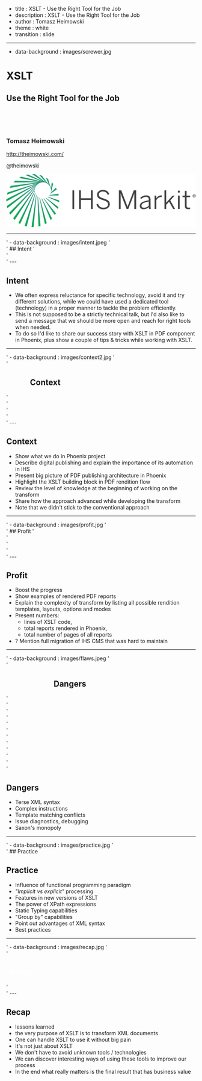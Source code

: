- title : XSLT - Use the Right Tool for the Job
- description : XSLT - Use the Right Tool for the Job
- author : Tomasz Heimowski
- theme : white
- transition : slide

***
- data-background : images/screwer.jpg


# XSLT
## Use the Right Tool for the Job

</br>
</br>
</br>

### Tomasz Heimowski

http://theimowski.com/

@theimowski

![ihsmarkit](images/ihsmarkit.svg)

***
'   - data-background : images/intent.jpeg
'   
'   ## Intent
'   </br>
'   
'   ---

## Intent

* We often express reluctance for specific technology, avoid it and try different solutions, while we could have used a dedicated tool (technology) in a proper manner to tackle the problem efficiently.
* This is not supposed to be a strictly technical talk, but I'd also like to send a message that we should be more open and reach for right tools when needed.  
* To do so I'd like to share our success story with XSLT in PDF component in Phoenix, plus show a couple of tips & tricks while working with XSLT.

***
'   - data-background : images/context2.jpg
'   
'   <h2>&emsp;&emsp;&emsp;Context</h2>
'   </br>
'   </br>
'   </br>
'   
'   ---

## Context

* Show what we do in Phoenix project
* Describe digital publishing and explain the importance of its automation in IHS
* Present big picture of PDF publishing architecture in Phoenix
* Highlight the XSLT building block in PDF rendition flow
* Review the level of knowledge at the beginning of working on the transform
* Share how the approach advanced while developing the transform
* Note that we didn't stick to the conventional approach

***
'   - data-background : images/profit.jpg
'   
'   ## Profit
'   </br>
'   </br>
'   </br>
'   
'   ---

## Profit

* Boost the progress
* Show examples of rendered PDF reports
* Explain the complexity of transform by listing all possible rendition templates, layouts, options and modes
* Present numbers: 
    * lines of XSLT code, 
    * total reports rendered in Phoenix, 
    * total number of pages of all reports
* ? Mention full migration of IHS CMS that was hard to maintain

***
'   - data-background : images/flaws.jpeg
'   
'   <h2>&emsp;&emsp;&emsp;&emsp;&emsp;&emsp;Dangers</h2>
'   </br>
'   </br>
'   </br>
'   </br>
'   </br>
'   </br>
'   </br>
'   </br>
'   </br>
'   </br>
'   </br>
'   </br>

## Dangers

* Terse XML syntax
* Complex instructions
* Template matching conflicts
* Issue diagnostics, debugging
* Saxon's monopoly

***
'   - data-background : images/practice.jpg
'   
'   ## Practice

## Practice

* Influence of functional programming paradigm
* *"Implicit vs explicit"* processing
* Features in new versions of XSLT
* The power of XPath expressions
* Static Typing capabilities
* "Group by" capabilities
* Point out advantages of XML syntax
* Best practices

***
'   - data-background : images/recap.jpg
'   
'   <h2 style="color: white">&nbsp;&nbsp;Recap</h2>
'   
'   ---

## Recap

* lessons learned
* the very purpose of XSLT is to transform XML documents
* One can handle XSLT to use it without big pain
* It's not just about XSLT
* We don't have to avoid unknown tools / technologies
* We can discover interesting ways of using these tools to improve our process
* In the end what really matters is the final result that has business value